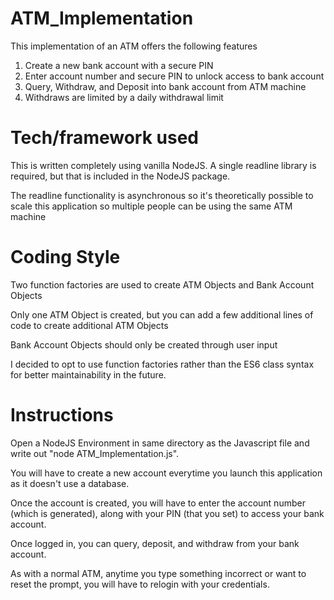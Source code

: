 # ATM_Implementation

This implementation of an ATM offers the following features
1. Create a new bank account with a secure PIN
2. Enter account number and secure PIN to unlock access to bank account
3. Query, Withdraw, and Deposit into bank account from ATM machine
4. Withdraws are limited by a daily withdrawal limit

# Tech/framework used

This is written completely using vanilla NodeJS. A single readline library is required, but that is included in the NodeJS package.

The readline functionality is asynchronous so it's theoretically possible to scale this application so multiple people can be using the same ATM machine

# Coding Style

Two function factories are used to create ATM Objects and Bank Account Objects

Only one ATM Object is created, but you can add a few additional lines of code to create additional ATM Objects

Bank Account Objects should only be created through user input

I decided to opt to use function factories rather than the ES6 class syntax for better maintainability in the future.

# Instructions

Open a NodeJS Environment in same directory as the Javascript file and write out "node ATM_Implementation.js".

You will have to create a new account everytime you launch this application as it doesn't use a database.

Once the account is created, you will have to enter the account number (which is generated), along with your PIN (that you set) to access your bank account.

Once logged in, you can query, deposit, and withdraw from your bank account.

As with a normal ATM, anytime you type something incorrect or want to reset the prompt, you will have to relogin with your credentials.



